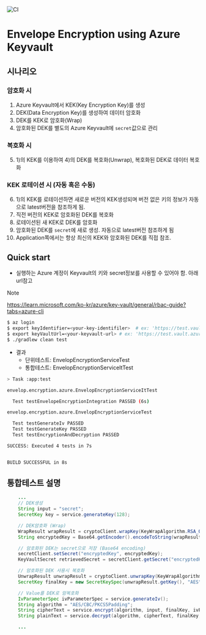 ![CI](https://github.com/HakjunMIN/envelope-encryption-azure/actions//workflows/gradle.yml/badge.svg)

# Envelope Encryption using Azure Keyvault

## 시나리오

### 암호화 시 

1. Azure Keyvault에서 KEK(Key Encryption Key)를 생성
2. DEK(Data Encryption Key)를 생성하여 데이터 암호화
3. DEK를 KEK로 암호화(Wrap)
4. 암호화된 DEK를 별도의 Azure Keyvault에 `secret`값으로 관리

### 복호화 시 

5. 1)의 KEK를 이용하여 4)의 DEK를 복호화(Unwrap), 복호화된 DEK로 데이터 복호화

### KEK 로테이션 시 (자동 혹은 수동)

6. 1)의 KEK를 로테이션하면 새로운 버전의 KEK생성되며 버전 없은 키의 정보가 자동으로 latest버전을 참조하게 됨.
7. 직전 버전의 KEK로 암호화된 DEK를 복호화
8. 로테이션된 새 KEK로 DEK를 암호화
9. 암호화된 DEK를 `secret`에 새로 생성. 자동으로 latest버전 참조하게 됨
10. Application쪽에서는 항상 최신의 KEK와 암호화된 DEK를 직접 참조.

## Quick start

* 실행하는 Azure 계정이 Keyvault의 키와 secret정보를 사용할 수 있어야 함. 아래 url참고

> [!Note]
> https://learn.microsoft.com/ko-kr/azure/key-vault/general/rbac-guide?tabs=azure-cli

```bash
$ az login
$ export keyIdentifier=<your-key-identifiler>  # ex: 'https://test.vault.azure.net/keys/mykey'
$ export keyVaultUrl=<your-keyvault-url> # ex: 'https://test.vault.azure.net'
$ ./gradlew clean test
```

* 결과 
    * 단위테스트: EnvelopEncryptionServiceTest
    * 통합테스트: EnvelopEncryptionServiceItTest

```bash
> Task :app:test

envelop.encryption.azure.EnvelopEncryptionServiceItTest

  Test testEnvelopeEncryptionIntegration PASSED (6s)

envelop.encryption.azure.EnvelopEncryptionServiceTest

  Test testGenerateIv PASSED
  Test testGenerateKey PASSED
  Test testEncryptionAndDecryption PASSED

SUCCESS: Executed 4 tests in 7s


BUILD SUCCESSFUL in 8s
```

## 통합테스트 설명

```java 
    ...
    // DEK생성
    String input = "secret";
    SecretKey key = service.generateKey(128);

    // DEK암호화 (Wrap)
    WrapResult wrapResult = cryptoClient.wrapKey(KeyWrapAlgorithm.RSA_OAEP, key.getEncoded());
    String encryptedKey = Base64.getEncoder().encodeToString(wrapResult.getEncryptedKey());

    // 암호화된 DEK는 secret으로 저장 (Base64 encoding)
    secretClient.setSecret("encryptedKey", encryptedKey);
    KeyVaultSecret retrievedSecret = secretClient.getSecret("encryptedKey");

    // 암호화된 DEK 사용시 복호화
    UnwrapResult unwrapResult = cryptoClient.unwrapKey(KeyWrapAlgorithm.RSA_OAEP, Base64.getDecoder().decode(retrievedSecret.getValue()));
    SecretKey finalKey = new SecretKeySpec(unwrapResult.getKey(), "AES");

    // Value를 DEK로 암복호화
    IvParameterSpec ivParameterSpec = service.generateIv();
    String algorithm = "AES/CBC/PKCS5Padding";
    String cipherText = service.encrypt(algorithm, input, finalKey, ivParameterSpec);
    String plainText = service.decrypt(algorithm, cipherText, finalKey, ivParameterSpec);

    ...
```
